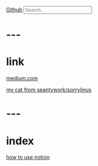 <script src="https://ajax.googleapis.com/ajax/libs/jquery/3.7.1/jquery.min.js"></script>
<script src="https://unpkg.com/axios/dist/axios.min.js"></script>
<link rel="stylesheet" href="index.css">
<div class="topnav">
    <a class="active" href="https://github.com/seantywork/">Github</a>
    <input id="seantywork-index-query" type="text" placeholder="Search..">
</div>

<ul id="seantywork-search-result">

</ul>

<script src="search.js"></script>

# ---

# link


[medium.com](https://medium.com/@seantywork)

[my cat from seantywork/sorrylinus](https://feebdaed.xyz/)

# ---

# index

[how to use notion](howtousenotion)